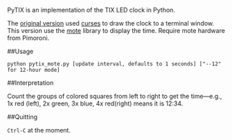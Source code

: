 PyTIX is an implementation of the TIX LED clock in Python.

The [original version](https://github.com/mdoege/PyTIX) used [curses](http://docs.python.org/library/curses.html) to draw the clock to a terminal window.
This version use the [mote](https://github.com/pimoroni/mote) library to display the time.
Require mote hardware from Pimoroni.

##Usage

`python pytix_mote.py [update interval, defaults to 1 seconds] ["--12" for 12-hour mode]`

##Interpretation

Count the groups of colored squares from left to right to get the time&mdash;e.g., 1x red (left), 2x green, 3x blue, 4x red(right) means it is 12:34.

##Quitting

`Ctrl-C` at the moment.

